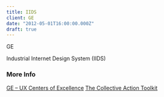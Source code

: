 ```yaml
---
title: IIDS
client: GE
date: "2012-05-01T16:00:00.000Z"
draft: true
---
```


GE

Industrial Internet Design System (IIDS)

### More Info

[GE – UX Centers of Excellence](https://www.frogdesign.com/portfolio/ge-ux-centers-of-excellence)
[The Collective Action
Toolkit](https://www.frogdesign.com/work/frog-collective-action-toolkit)

